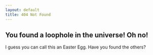 ```yaml
---
layout: default
title: 404 Not Found
---
```


## You found a loophole in the universe! Oh no!

I guess you can call this an Easter Egg. Have you found the others?
